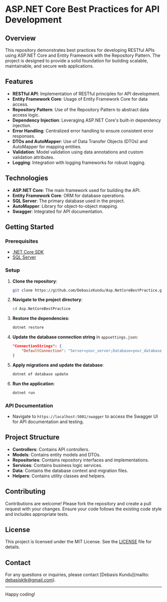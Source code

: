 # ASP.NET Core Best Practices for API Development

## Overview
This repository demonstrates best practices for developing RESTful APIs using ASP.NET Core and Entity Framework with the Repository Pattern. The project is designed to provide a solid foundation for building scalable, maintainable, and secure web applications.

## Features
- **RESTful API**: Implementation of RESTful principles for API development.
- **Entity Framework Core**: Usage of Entity Framework Core for data access.
- **Repository Pattern**: Use of the Repository Pattern to abstract data access logic.
- **Dependency Injection**: Leveraging ASP.NET Core's built-in dependency injection.
- **Error Handling**: Centralized error handling to ensure consistent error responses.
- **DTOs and AutoMapper**: Use of Data Transfer Objects (DTOs) and AutoMapper for mapping entities.
- **Validation**: Model validation using data annotations and custom validation attributes.
- **Logging**: Integration with logging frameworks for robust logging.

## Technologies
- **ASP.NET Core**: The main framework used for building the API.
- **Entity Framework Core**: ORM for database operations.
- **SQL Server**: The primary database used in the project.
- **AutoMapper**: Library for object-to-object mapping.
- **Swagger**: Integrated for API documentation.

## Getting Started

### Prerequisites
- [.NET Core SDK](https://dotnet.microsoft.com/download)
- [SQL Server](https://www.microsoft.com/en-us/sql-server/sql-server-downloads)

### Setup
1. **Clone the repository**:
    ```bash
    git clone https://github.com/DebasisKundu/Asp.NetCoreBestPractice.git
    ```
2. **Navigate to the project directory**:
    ```bash
    cd Asp.NetCoreBestPractice
    ```
3. **Restore the dependencies**:
    ```bash
    dotnet restore
    ```
4. **Update the database connection string** in `appsettings.json`:
    ```json
    "ConnectionStrings": {
        "DefaultConnection": "Server=your_server;Database=your_database;User Id=your_user;Password=your_password;"
    }
    ```
5. **Apply migrations and update the database**:
    ```bash
    dotnet ef database update
    ```
6. **Run the application**:
    ```bash
    dotnet run
    ```

### API Documentation
- Navigate to `https://localhost:5001/swagger` to access the Swagger UI for API documentation and testing.

## Project Structure
- **Controllers**: Contains API controllers.
- **Models**: Contains entity models and DTOs.
- **Repositories**: Contains repository interfaces and implementations.
- **Services**: Contains business logic services.
- **Data**: Contains the database context and migration files.
- **Helpers**: Contains utility classes and helpers.

## Contributing
Contributions are welcome! Please fork the repository and create a pull request with your changes. Ensure your code follows the existing code style and includes appropriate tests.

## License
This project is licensed under the MIT License. See the [LICENSE](LICENSE) file for details.

## Contact
For any questions or inquiries, please contact [Debasis Kundu](mailto: debasisktk@gmail.com).

---

Happy coding!
